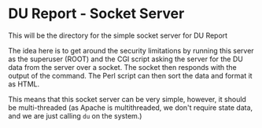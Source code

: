 DU Report - Socket Server
=========================

This will be the directory for the simple socket server for DU Report

The idea here is to get around the security limitations by running this server as the superuser (ROOT) and the CGI script asking the server for the DU data from the server over a socket. The socket then responds with the output of the command. The Perl script can then sort the data and format it as HTML.

This means that this socket server can be very simple, however, it should be multi-threaded (as Apache is multithreaded, we don't require state data, and we are just calling `du` on the system.)
